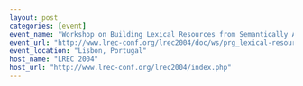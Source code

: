 ```yaml
---
layout: post
categories: [event]
event_name: "Workshop on Building Lexical Resources from Semantically Annotated Corpora"
event_url: "http://www.lrec-conf.org/lrec2004/doc/ws/prg_lexical-resources.htm"
event_location: "Lisbon, Portugal"
host_name: "LREC 2004"
host_url: "http://www.lrec-conf.org/lrec2004/index.php"
---
```

